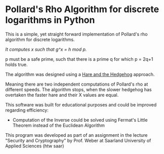 
# Pollard's Rho Algorithm for discrete logarithms in Python

This is a simple, yet straight forward implementation of Pollard's rho algorithm for discrete logarithms.

*It computes x such that g^x = h mod p.*

p must be a safe prime, such that there is a prime q for which p = 2q+1 holds true.

The algorithm was designed using a [Hare and the Hedgehog](https://en.wikipedia.org/wiki/The_Hare_and_the_Hedgehog) approach.

Meaning there are two independent computations of Pollard's rho at different speeds.
The algorithm stops, when the slower hedgehog has overtaken the faster hare and their X values are equal.

This software was built for educational purposes and could be improved regarding efficiency:
* Computation of the Inverse could be solved using Fermat's Little Theorem instead of the Euclidean Algorithm

This program was developed as part of an assignment in the lecture
"Security and Cryptography" by Prof. Weber at Saarland University of Applied Sciences (htw saar)
